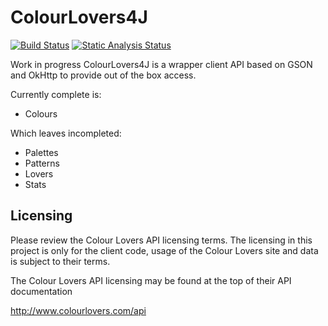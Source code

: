 ColourLovers4J
==============

[![Build Status](https://travis-ci.org/DFStoneburner/ColourLovers4J.svg)](https://travis-ci.org/DFStoneburner/ColourLovers4J)
[![Static Analysis Status](https://scan.coverity.com/projects/6210/badge.svg)](https://scan.coverity.com/projects/dfstoneburner-colourlovers4j)

Work in progress ColourLovers4J is a wrapper client API based on GSON and OkHttp to provide out of the box access.

Currently complete is:
* Colours

Which leaves incompleted:
* Palettes
* Patterns
* Lovers
* Stats

Licensing
---------

Please review the Colour Lovers API licensing terms. The licensing in this project is only for the client code, usage
of the Colour Lovers site and data is subject to their terms.

The Colour Lovers API licensing may be found at the top of their API documentation

http://www.colourlovers.com/api
